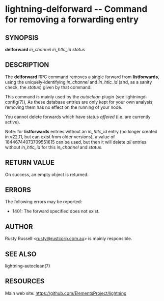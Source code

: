 lightning-delforward -- Command for removing a forwarding entry
===============================================================

SYNOPSIS
--------

**delforward** *in_channel* *in_htlc_id* *status*

DESCRIPTION
-----------

The **delforward** RPC command removes a single forward from **listforwards**,
using the uniquely-identifying *in_channel* and *in_htlc_id* (and, as a sanity
check, the *status*) given by that command.

This command is mainly used by the *autoclean* plugin (see lightningd-config(7)),
As these database entries are only kept for your own analysis, removing them
has no effect on the running of your node.

You cannot delete forwards which have status *offered* (i.e. are
currently active).

Note: for **listforwards** entries without an *in_htlc_id* entry (no
longer created in v22.11, but can exist from older versions), a value
of 18446744073709551615 can be used, but then it will delete *all*
entries without *in_htlc_id* for this *in_channel* and *status*.

RETURN VALUE
------------

[comment]: # (GENERATE-FROM-SCHEMA-START)
On success, an empty object is returned.

[comment]: # (GENERATE-FROM-SCHEMA-END)

ERRORS
------

The following errors may be reported:

- 1401: The forward specified does not exist.

AUTHOR
------

Rusty Russell <<rusty@rustcorp.com.au>> is mainly responsible.

SEE ALSO
--------

lightning-autoclean(7)

RESOURCES
---------

Main web site: <https://github.com/ElementsProject/lightning>

[comment]: # ( SHA256STAMP:200de829c6635242cb2dd8ec0650c2fa8f5fcbf413f4a704884516df80492fcb)
